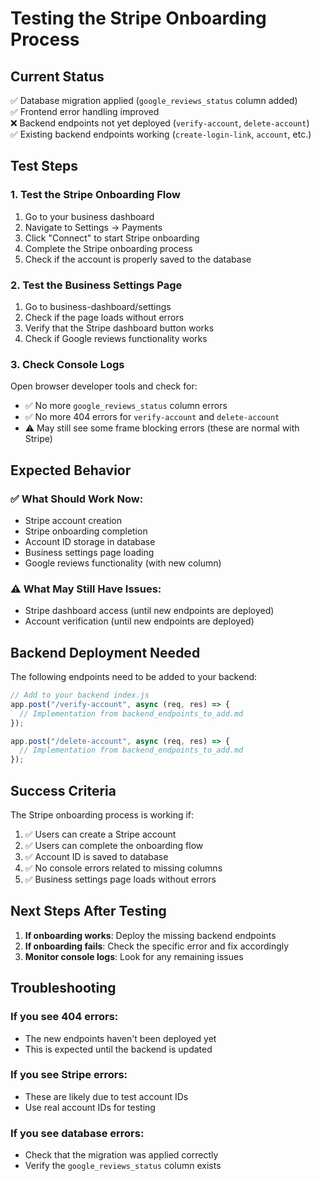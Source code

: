 # Testing the Stripe Onboarding Process

## Current Status
✅ Database migration applied (`google_reviews_status` column added)  
✅ Frontend error handling improved  
❌ Backend endpoints not yet deployed (`verify-account`, `delete-account`)  
✅ Existing backend endpoints working (`create-login-link`, `account`, etc.)  

## Test Steps

### 1. Test the Stripe Onboarding Flow
1. Go to your business dashboard
2. Navigate to Settings → Payments
3. Click "Connect" to start Stripe onboarding
4. Complete the Stripe onboarding process
5. Check if the account is properly saved to the database

### 2. Test the Business Settings Page
1. Go to business-dashboard/settings
2. Check if the page loads without errors
3. Verify that the Stripe dashboard button works
4. Check if Google reviews functionality works

### 3. Check Console Logs
Open browser developer tools and check for:
- ✅ No more `google_reviews_status` column errors
- ✅ No more 404 errors for `verify-account` and `delete-account`
- ⚠️ May still see some frame blocking errors (these are normal with Stripe)

## Expected Behavior

### ✅ What Should Work Now:
- Stripe account creation
- Stripe onboarding completion
- Account ID storage in database
- Business settings page loading
- Google reviews functionality (with new column)

### ⚠️ What May Still Have Issues:
- Stripe dashboard access (until new endpoints are deployed)
- Account verification (until new endpoints are deployed)

## Backend Deployment Needed

The following endpoints need to be added to your backend:

```javascript
// Add to your backend index.js
app.post("/verify-account", async (req, res) => {
  // Implementation from backend_endpoints_to_add.md
});

app.post("/delete-account", async (req, res) => {
  // Implementation from backend_endpoints_to_add.md
});
```

## Success Criteria

The Stripe onboarding process is working if:
1. ✅ Users can create a Stripe account
2. ✅ Users can complete the onboarding flow
3. ✅ Account ID is saved to database
4. ✅ No console errors related to missing columns
5. ✅ Business settings page loads without errors

## Next Steps After Testing

1. **If onboarding works**: Deploy the missing backend endpoints
2. **If onboarding fails**: Check the specific error and fix accordingly
3. **Monitor console logs**: Look for any remaining issues

## Troubleshooting

### If you see 404 errors:
- The new endpoints haven't been deployed yet
- This is expected until the backend is updated

### If you see Stripe errors:
- These are likely due to test account IDs
- Use real account IDs for testing

### If you see database errors:
- Check that the migration was applied correctly
- Verify the `google_reviews_status` column exists 
